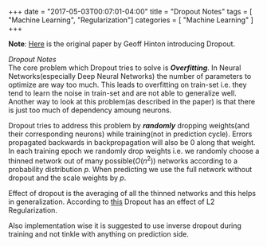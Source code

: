 +++ 
date = "2017-05-03T00:07:01-04:00" 
title = "Dropout Notes" 
tags = [ "Machine Learning", "Regularization"] categories = [ "Machine Learning" ] 
+++


<b>Note</b>: [Here](http://www.jmlr.org/papers/volume15/srivastava14a.old/source/srivastava14a.pdf) is the original paper by Geoff Hinton introducing Dropout.

<i>Dropout Notes</i><br/>
The core problem which Dropout tries to solve is <b><i>Overfitting</b></i>. In Neural Networks(especially Deep Neural Networks) the number of parameters to optimize are way too much. This leads to overfitting on train-set i.e. they tend to learn the noise in train-set and are not able to generalize well. Another way to look at this problem(as described in the paper) is that there is just too much of dependency amoung neurons.

Dropout tries to address this problem by <b><i>randomly</b></i> dropping weights(and their corresponding neurons) while training(not in prediction cycle). Errors propagated backwards in backpropagation will also be 0 along that weight. In each training epoch we randomly drop weights i.e. we randomly choose a thinned network out of many possible($O(n^2)$) networks according to a probability distribution <i>p</i>. When predicting we use the full network without dropout and the scale weights by <i>p</i>.

Effect of dropout is the averaging of all the thinned networks and this helps in generalization. According to [this](http://papers.nips.cc/paper/4882-dropout-training-as-adaptive-regularization.pdf) Dropout has an effect of L2 Regularization.

Also implementation wise it is suggested to use inverse dropout during training and not tinkle with anything on prediction side.

<br/>


